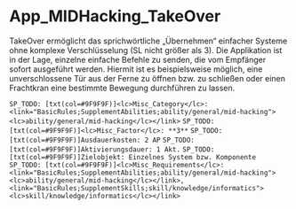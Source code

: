 # App_MIDHacking_TakeOver

TakeOver ermöglicht das sprichwörtliche „Übernehmen“ einfacher Systeme ohne komplexe Verschlüsselung (SL nicht größer als 3). Die Applikation ist in der Lage, einzelne einfache Befehle zu senden, die vom Empfänger sofort ausgeführt werden. Hiermit ist es beispielsweise möglich, eine unverschlossene Tür aus der Ferne zu öffnen bzw. zu schließen oder einen Frachtkran eine bestimmte Bewegung durchführen zu lassen.

`SP_TODO: [txt(col=#9F9F9F)]<lc>Misc_Category</lc>: <link="BasicRules;SupplementAbilities;ability/general/mid-hacking"><lc>ability/general/mid-hacking</lc></link>`
`SP_TODO: [txt(col=#9F9F9F)]<lc>Misc_Factor</lc>: **3**`
`SP_TODO: [txt(col=#9F9F9F)]Ausdauerkosten: 2 AP`
`SP_TODO: [txt(col=#9F9F9F)]Aktivierungsdauer: 1 Akt.`
`SP_TODO: [txt(col=#9F9F9F)]Zielobjekt: Einzelnes System bzw. Komponente`
`SP_TODO: [txt(col=#9F9F9F)]<lc>Misc_Requirements</lc>: <link="BasicRules;SupplementAbilities;ability/general/mid-hacking"><lc>ability/general/mid-hacking</lc></link>, <link="BasicRules;SupplementSkills;skill/knowledge/informatics"><lc>skill/knowledge/informatics</lc></link>`
